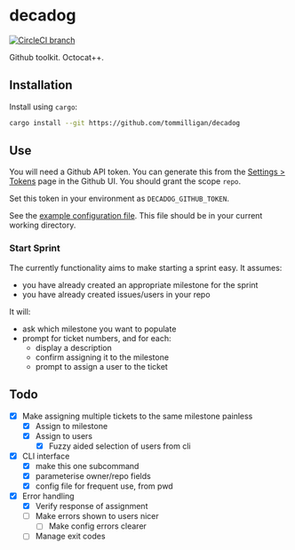 # decadog

[![CircleCI branch](https://img.shields.io/circleci/project/github/tommilligan/decadog/master.svg)](https://circleci.com/gh/tommilligan/decadog)

Github toolkit. Octocat++.

## Installation

Install using `cargo`:

```bash
cargo install --git https://github.com/tommilligan/decadog
```

## Use

You will need a Github API token. You can generate this from the [Settings > Tokens](https://github.com/settings/tokens) page in the Github UI.
You should grant the scope `repo`.

Set this token in your environment as `DECADOG_GITHUB_TOKEN`.

See the [example configuration file](./tree/master/example/decadog.yml). This file should be in your current working directory.

### Start Sprint

The currently functionality aims to make starting a sprint easy. It assumes:

- you have already created an appropriate milestone for the sprint
- you have already created issues/users in your repo

It will:

- ask which milestone you want to populate
- prompt for ticket numbers, and for each:
  - display a description
  - confirm assigning it to the milestone
  - prompt to assign a user to the ticket

## Todo

- [x] Make assigning multiple tickets to the same milestone painless
  - [x] Assign to milestone
  - [x] Assign to users
    - [x] Fuzzy aided selection of users from cli
- [x] CLI interface
  - [x] make this one subcommand
  - [x] parameterise owner/repo fields
  - [x] config file for frequent use, from pwd
- [x] Error handling
  - [x] Verify response of assignment
  - [ ] Make errors shown to users nicer
    - [ ] Make config errors clearer
  - [ ] Manage exit codes
